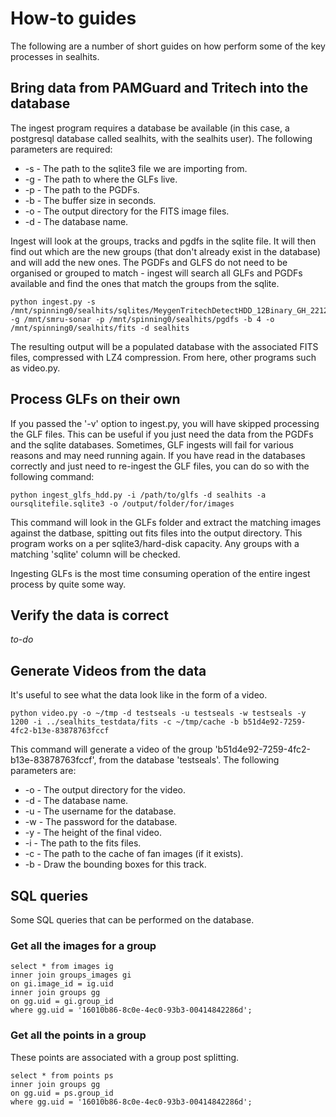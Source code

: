 # How-to guides

The following are a number of short guides on how perform some of the key processes in sealhits.

## Bring data from PAMGuard and Tritech into the database

The ingest program requires a database be available (in this case, a postgresql database called sealhits, with the sealhits user). The following parameters are required:

* -s - The path to the sqlite3 file we are importing from.
* -g - The path to where the GLFs live.
* -p - The path to the PGDFs.
* -b - The buffer size in seconds.
* -o - The output directory for the FITS image files.
* -d - The database name.

Ingest will look at the groups, tracks and pgdfs in the sqlite file. It will then find out which are the new groups (that don't already exist in the database) and will add the new ones. The PGDFs and GLFS do not need to be organised or grouped to match - ingest will search all GLFs and PGDFs available and find the ones that match the groups from the sqlite.

    python ingest.py -s /mnt/spinning0/sealhits/sqlites/MeygenTritechDetectHDD_12Binary_GH_221220.sqlite3 -g /mnt/smru-sonar -p /mnt/spinning0/sealhits/pgdfs -b 4 -o /mnt/spinning0/sealhits/fits -d sealhits

The resulting output will be a populated database with the associated FITS files, compressed with LZ4 compression. From here, other programs such as video.py.

## Process GLFs on their own

If you passed the '-v' option to ingest.py, you will have skipped processing the GLF files. This can be useful if you just need the data from the PGDFs and the sqlite databases. Sometimes, GLF ingests will fail for various reasons and may need running again. If you have read in the databases correctly and just need to re-ingest the GLF files, you can do so with the following command:

    python ingest_glfs_hdd.py -i /path/to/glfs -d sealhits -a oursqlitefile.sqlite3 -o /output/folder/for/images

This command will look in the GLFs folder and extract the matching images against the datbase, spitting out fits files into the output directory. This program works on a per sqlite3/hard-disk capacity. Any groups with a matching 'sqlite' column will be checked.

Ingesting GLFs is the most time consuming operation of the entire ingest process by quite some way.

## Verify the data is correct 

*to-do*

## Generate Videos from the data

It's useful to see what the data look like in the form of a video.

    python video.py -o ~/tmp -d testseals -u testseals -w testseals -y 1200 -i ../sealhits_testdata/fits -c ~/tmp/cache -b b51d4e92-7259-4fc2-b13e-83878763fccf

This command will generate a video of the group 'b51d4e92-7259-4fc2-b13e-83878763fccf', from the database 'testseals'. The following parameters are:

* -o - The output directory for the video.
* -d - The database name.
* -u - The username for the database.
* -w - The password for the database.
* -y - The height of the final video.
* -i - The path to the fits files.
* -c - The path to the cache of fan images (if it exists).
* -b - Draw the bounding boxes for this track.


## SQL queries

Some SQL queries that can be performed on the database.

### Get all the images for a group

    select * from images ig
    inner join groups_images gi
    on gi.image_id = ig.uid
    inner join groups gg
    on gg.uid = gi.group_id
    where gg.uid = '16010b86-8c0e-4ec0-93b3-00414842286d';

### Get all the points in a group

These points are associated with a group post splitting.

    select * from points ps
    inner join groups gg
    on gg.uid = ps.group_id
    where gg.uid = '16010b86-8c0e-4ec0-93b3-00414842286d';